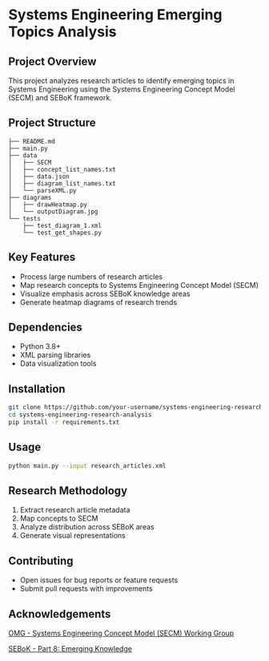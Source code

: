 # Systems Engineering Emerging Topics Analysis

## Project Overview
This project analyzes research articles to identify emerging topics in Systems Engineering using the Systems Engineering Concept Model (SECM) and SEBoK framework.

## Project Structure
```
├── README.md
├── main.py
├── data
│   ├── SECM
│   ├── concept_list_names.txt
│   ├── data.json
│   ├── diagram_list_names.txt
│   └── parseXML.py
├── diagrams
│   ├── drawHeatmap.py
│   └── outputDiagram.jpg
└── tests
    ├── test_diagram_1.xml
    └── test_get_shapes.py
```

## Key Features
- Process large numbers of research articles
- Map research concepts to Systems Engineering Concept Model (SECM)
- Visualize emphasis across SEBoK knowledge areas
- Generate heatmap diagrams of research trends

## Dependencies
- Python 3.8+
- XML parsing libraries
- Data visualization tools

## Installation
```bash
git clone https://github.com/your-username/systems-engineering-research-analysis.git
cd systems-engineering-research-analysis
pip install -r requirements.txt
```

## Usage
```bash
python main.py --input research_articles.xml
```

## Research Methodology
1. Extract research article metadata
2. Map concepts to SECM
3. Analyze distribution across SEBoK areas
4. Generate visual representations

## Contributing
- Open issues for bug reports or feature requests
- Submit pull requests with improvements

## Acknowledgements 
[OMG - Systems Engineering Concept Model (SECM) Working Group](https://www.omgwiki.org/OMGSysML/doku.php?id=sysml-roadmap:systems_engineering_concept_model_workgroup)

[SEBoK - Part 8: Emerging Knowledge](https://sebokwiki.org/wiki/Emerging_Knowledge)

